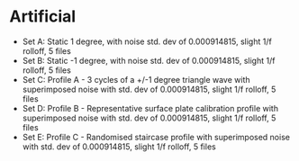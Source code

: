 # Artificial

* Set A: Static 1 degree, with noise std. dev of 0.000914815, slight 1/f rolloff, 5 files
* Set B: Static -1 degree, with noise std. dev of 0.000914815, slight 1/f rolloff, 5 files
* Set C: Profile A - 3 cycles of a +/-1 degree triangle wave with superimposed noise with std. dev of 0.000914815, slight 1/f rolloff, 5 files
* Set D: Profile B - Representative surface plate calibration profile with superimposed noise with std. dev of 0.000914815, slight 1/f rolloff, 5 files
* Set E: Profile C - Randomised staircase profile with superimposed noise with std. dev of 0.000914815, slight 1/f rolloff, 5 files